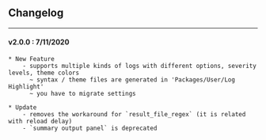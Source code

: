 ## Changelog
***

#### v2.0.0 : 7/11/2020

	* New Feature
		- supports multiple kinds of logs with different options, severity levels, theme colors
		  ~ syntax / theme files are generated in 'Packages/User/Log Highlight'
		  ~ you have to migrate settings

	* Update
		- removes the workaround for `result_file_regex` (it is related with reload delay)
		- `summary output panel` is deprecated

